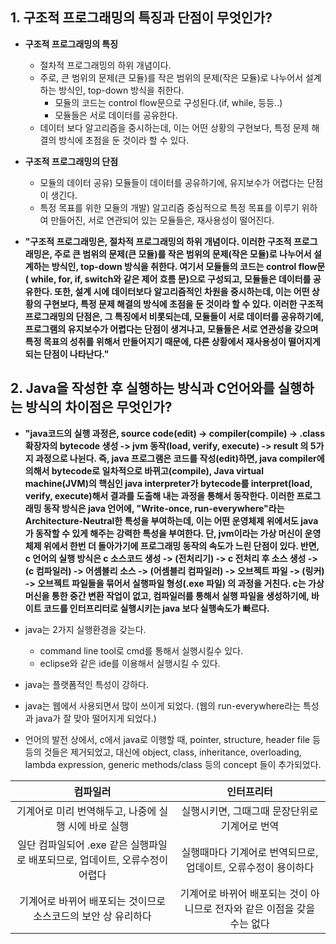 ## 1. 구조적 프로그래밍의 특징과 단점이 무엇인가?

  - **구조적 프로그래밍의 특징**
    - 절차적 프로그래밍의 하위 개념이다.
    - 주로, 큰 범위의 문제(큰 모듈)를 작은 범위의 문제(작은 모듈)로 나누어서 설계하는 방식인, top-down 방식을 취한다.
      - 모듈의 코드는 control flow문으로 구성된다.(if, while, 등등..)
      - 모듈들은 서로 데이터를 공유한다.
    - 데이터 보다 알고리즘을 중시하는데, 이는 어떤 상황의 구현보다, 특정 문제 해결의 방식에 초점을 둔 것이라 할 수 있다.
  - **구조적 프로그래밍의 단점**
    - 모듈의 데이터 공유) 모듈들이 데이터를 공유하기에, 유지보수가 어렵다는 단점이 생긴다.
    - 특정 목표를 위한 모듈의 개발) 알고리즘 중심적으로 특정 목표를 이루기 위하여 만들어진, 서로 연관되어 있는 모듈들은, 재사용성이 떨어진다.

  - **"구조적 프로그래밍은, 절차적 프로그래밍의 하위 개념이다. 이러한 구조적 프로그래밍은, 주로 큰 범위의 문제(큰 모듈)를 작은 범위의 문제(작은 모듈)로 나누어서 설계하는 방식인, top-down 방식을 취한다. 여기서 모듈들의 코드는 control flow문( while, for, if, switch와 같은 제어 흐름 문)으로 구성되고, 모듈들은 데이터를 공유한다. 또한, 설계 시에 데이터보다 알고리즘적인 차원을 중시하는데, 이는 어떤 상황의 구현보다, 특정 문제 해결의 방식에 초점을 둔 것이라 할 수 있다. 이러한 구조적 프로그래밍의 단점은, 그 특징에서 비롯되는데, 모듈들이 서로 데이터를 공유하기에, 프로그램의 유지보수가 어렵다는 단점이 생겨나고, 모듈들은 서로 연관성을 갖으며 특정 목표의 성취를 위해서 만들어지기 때문에, 다른 상황에서 재사용성이 떨어지게 되는 단점이 나타난다."**

## 2. Java을 작성한 후 실행하는 방식과 C언어와를 실행하는 방식의 차이점은 무엇인가?

  - **"java코드의 실행 과정은, source code(edit) -> compiler(compile) -> .class 확장자의 bytecode 생성 -> jvm 동작(load, verify, execute) -> result 의 5가지 과정으로 나뉜다. 즉, java 프로그램은 코드를 작성(edit)하면, java compiler에 의해서 bytecode로 일차적으로 바뀌고(compile), Java virtual machine(JVM)의 핵심인 java interpreter가 bytecode를 interpret(load, verify, execute)해서 결과를 도출해 내는 과정을 통해서 동작한다. 이러한 프로그래밍 동작 방식은 java 언어에, "Write-once, run-everywhere"라는 Architecture-Neutral한 특성을 부여하는데, 이는 어떤 운영체제 위에서도 java가 동작할 수 있게 해주는 강력한 특성을 부여한다. 단, jvm이라는 가상 머신이 운영체제 위에서 한번 더 돌아가기에 프로그래밍 동작의 속도가 느린 단점이 있다. 반면, c 언어의 실행 방식은 c 소스코드 생성 -> (전처리기) -> c 전처리 후 소스 생성 -> (c 컴파일러) -> 어셈블리 소스 -> (어셈블리 컴파일러) -> 오브젝트 파일 -> (링커) -> 오브젝트 파일들을 묶어서 실행파일 형성(.exe 파일) 의 과정을 거친다. c는 가상머신을 통한 중간 변환 작업이 없고, 컴파일러를 통해서 실행 파일을 생성하기에, 바이트 코드를 인터프리터로 실행시키는 java 보다 실행속도가 빠르다.**
  
  - java는 2가지 실행환경을 갖는다.
    - command line tool로 cmd를 통해서 실행시킬수 있다.
    - eclipse와 같은 ide를 이용해서 실행시킬 수 있다.

  - java는 플랫폼적인 특성이 강하다.

  - java는 웹에서 사용되면서 많이 쓰이게 되었다. (웹의 run-everywhere라는 특성과 java가 잘 맞아 떨어지게 되었다.)

  - 언어의 발전 상에서, c에서 java로 이행할 때, pointer, structure, header file 등등의 것들은 제거되었고, 대신에 object, class, inheritance, overloading, lambda expression, generic methods/class 등의 concept 들이 추가되었다. 

 |컴파일러|인터프리터|
 |:---:|:---:|
 |기계어로 미리 번역해두고, 나중에 실행 시에 바로 실행|실행시키면, 그때그때 문장단위로 기계어로 번역|
 |일단 컴파일되어 .exe 같은 실행파일로 배포되므로, 업데이트, 오류수정이 어렵다|실행때마다 기계어로 번역되므로, 업데이트, 오류수정이 용이하다|
 |기계어로 바뀌어 배포되는 것이므로 소스코드의 보안 상 유리하다|기계어로 바뀌어 배포되는 것이 아니므로 전자와 같은 이점을 갖을 수는 없다|
